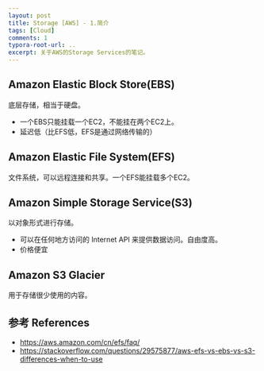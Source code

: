 ```yaml
---
layout: post
title: Storage [AWS] - 1.简介
tags: [Cloud]
comments: 1
typora-root-url: ..
excerpt: 关于AWS的Storage Services的笔记。
---
```


## Amazon Elastic Block Store(EBS)

底层存储，相当于硬盘。

- 一个EBS只能挂载一个EC2，不能挂在两个EC2上。
- 延迟低（比EFS低，EFS是通过网络传输的）

## Amazon Elastic File System(EFS)

文件系统，可以远程连接和共享。一个EFS能挂载多个EC2。

## Amazon Simple Storage Service(S3)

以对象形式进行存储。

- 可以在任何地方访问的 Internet API 来提供数据访问。自由度高。
- 价格便宜

## Amazon S3 Glacier

用于存储很少使用的内容。

## 参考 References

- https://aws.amazon.com/cn/efs/faq/
- https://stackoverflow.com/questions/29575877/aws-efs-vs-ebs-vs-s3-differences-when-to-use